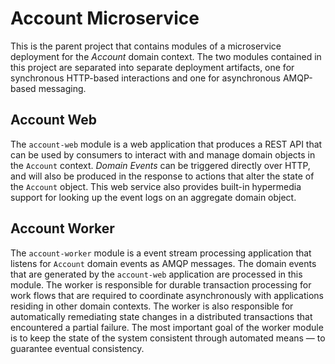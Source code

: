 # Account Microservice

This is the parent project that contains modules of a microservice deployment for the _Account_ domain context. The two modules contained in this project are separated into separate deployment artifacts, one for synchronous HTTP-based interactions and one for asynchronous AMQP-based messaging.

## Account Web

The `account-web` module is a web application that produces a REST API that can be used by consumers to interact with and manage domain objects in the `Account` context. _Domain Events_ can be triggered directly over HTTP, and will also be produced in the response to actions that alter the state of the `Account` object. This web service also provides built-in hypermedia support for looking up the event logs on an aggregate domain object. 

## Account Worker

The `account-worker` module is a event stream processing application that listens for `Account` domain events as AMQP messages. The domain events that are generated by the `account-web` application are processed in this module. The worker is responsible for durable transaction processing for work flows that are required to coordinate asynchronously with applications residing in other domain contexts. The worker is also responsible for automatically remediating state changes in a distributed transactions that encountered a partial failure. The most important goal of the worker module is to keep the state of the system consistent through automated means — to guarantee eventual consistency.